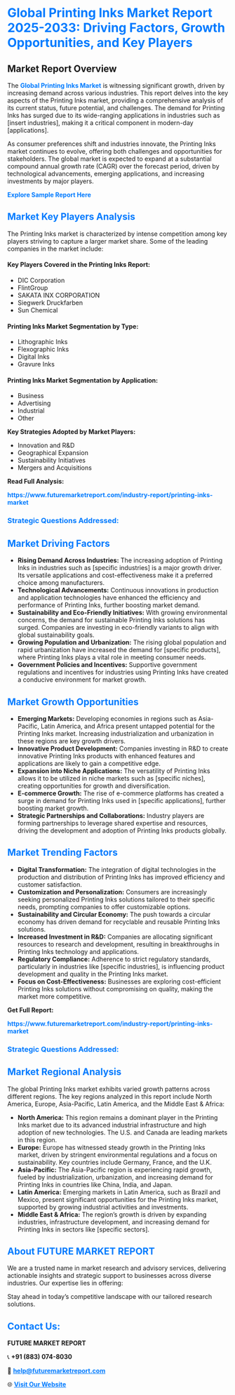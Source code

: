 <h1 style="color: #007BFF;">Global Printing Inks Market Report 2025-2033: Driving Factors, Growth Opportunities, and Key Players</h1>

<section id="overview">
<h2>Market Report Overview</h2>
<p>The <a href="https://www.futuremarketreport.com/industry-report/printing-inks-market" style="color: #007BFF; text-decoration: none;"><strong>Global Printing Inks Market</strong></a> is witnessing significant growth, driven by increasing demand across various industries. This report delves into the key aspects of the Printing Inks market, providing a comprehensive analysis of its current status, future potential, and challenges. The demand for Printing Inks has surged due to its wide-ranging applications in industries such as [insert industries], making it a critical component in modern-day [applications].</p>
<p>As consumer preferences shift and industries innovate, the Printing Inks market continues to evolve, offering both challenges and opportunities for stakeholders. The global market is expected to expand at a substantial compound annual growth rate (CAGR) over the forecast period, driven by technological advancements, emerging applications, and increasing investments by major players.</p>
</section>

<section id="overview">
<p><a href="https://www.futuremarketreport.com/request-sample/reportId=51135" style="color: #007BFF; text-decoration: none;"><strong>Explore Sample Report Here</strong></a></p>
</section>

<section id="key-players">
<h2 style="color: #007BFF;">Market Key Players Analysis</h2>
<p>The Printing Inks market is characterized by intense competition among key players striving to capture a larger market share. Some of the leading companies in the market include:</p>
<h4>Key Players Covered in the Printing Inks Report:</h4>
<ul><li>DIC Corporation</li><li>FlintGroup</li><li>SAKATA INX CORPORATION</li><li>Siegwerk Druckfarben</li><li>Sun Chemical</li></ul>
<h4>Printing Inks Market Segmentation by Type:</h4>
<ul><li>Lithographic Inks</li><li>Flexographic Inks</li><li>Digital Inks</li><li>Gravure Inks</li></ul>

<h4>Printing Inks Market Segmentation by Application:</h4>
<ul><li>Business</li><li>Advertising</li><li>Industrial</li><li>Other</li></ul>
<p><strong>Key Strategies Adopted by Market Players:</strong></p>
<ul>
<li>Innovation and R&D</li>
<li>Geographical Expansion</li>
<li>Sustainability Initiatives</li>
<li>Mergers and Acquisitions</li>
</ul>
</section>

<section>
<p><strong>Read Full Analysis: </strong></p><a href="https://www.futuremarketreport.com/industry-report/printing-inks-market" style="color: #007BFF; text-decoration: none;"><strong>https://www.futuremarketreport.com/industry-report/printing-inks-market</strong></a>
<h3 style="color: #007BFF;">Strategic Questions Addressed:</h3>
</section>

<section id="driving-factors">
<h2 style="color: #007BFF;">Market Driving Factors</h2>
<ul>
<li><strong>Rising Demand Across Industries:</strong> The increasing adoption of Printing Inks in industries such as [specific industries] is a major growth driver. Its versatile applications and cost-effectiveness make it a preferred choice among manufacturers.</li>
<li><strong>Technological Advancements:</strong> Continuous innovations in production and application technologies have enhanced the efficiency and performance of Printing Inks, further boosting market demand.</li>
<li><strong>Sustainability and Eco-Friendly Initiatives:</strong> With growing environmental concerns, the demand for sustainable Printing Inks solutions has surged. Companies are investing in eco-friendly variants to align with global sustainability goals.</li>
<li><strong>Growing Population and Urbanization:</strong> The rising global population and rapid urbanization have increased the demand for [specific products], where Printing Inks plays a vital role in meeting consumer needs.</li>
<li><strong>Government Policies and Incentives:</strong> Supportive government regulations and incentives for industries using Printing Inks have created a conducive environment for market growth.</li>
</ul>
</section>

<section id="growth-opportunities">
<h2 style="color: #007BFF;">Market Growth Opportunities</h2>
<ul>
<li><strong>Emerging Markets:</strong> Developing economies in regions such as Asia-Pacific, Latin America, and Africa present untapped potential for the Printing Inks market. Increasing industrialization and urbanization in these regions are key growth drivers.</li>
<li><strong>Innovative Product Development:</strong> Companies investing in R&D to create innovative Printing Inks products with enhanced features and applications are likely to gain a competitive edge.</li>
<li><strong>Expansion into Niche Applications:</strong> The versatility of Printing Inks allows it to be utilized in niche markets such as [specific niches], creating opportunities for growth and diversification.</li>
<li><strong>E-commerce Growth:</strong> The rise of e-commerce platforms has created a surge in demand for Printing Inks used in [specific applications], further boosting market growth.</li>
<li><strong>Strategic Partnerships and Collaborations:</strong> Industry players are forming partnerships to leverage shared expertise and resources, driving the development and adoption of Printing Inks products globally.</li>
</ul>
</section>

<section id="trending-factors">
<h2 style="color: #007BFF;">Market Trending Factors</h2>
<ul>
<li><strong>Digital Transformation:</strong> The integration of digital technologies in the production and distribution of Printing Inks has improved efficiency and customer satisfaction.</li>
<li><strong>Customization and Personalization:</strong> Consumers are increasingly seeking personalized Printing Inks solutions tailored to their specific needs, prompting companies to offer customizable options.</li>
<li><strong>Sustainability and Circular Economy:</strong> The push towards a circular economy has driven demand for recyclable and reusable Printing Inks solutions.</li>
<li><strong>Increased Investment in R&D:</strong> Companies are allocating significant resources to research and development, resulting in breakthroughs in Printing Inks technology and applications.</li>
<li><strong>Regulatory Compliance:</strong> Adherence to strict regulatory standards, particularly in industries like [specific industries], is influencing product development and quality in the Printing Inks market.</li>
<li><strong>Focus on Cost-Effectiveness:</strong> Businesses are exploring cost-efficient Printing Inks solutions without compromising on quality, making the market more competitive.</li>
</ul>
</section>

<section>
<p><strong>Get Full Report: </strong></p><a href="https://www.futuremarketreport.com/industry-report/printing-inks-market" style="color: #007BFF; text-decoration: none;"><strong>https://www.futuremarketreport.com/industry-report/printing-inks-market</strong></a>
<h3 style="color: #007BFF;">Strategic Questions Addressed:</h3>
</section>


<section id="regional-analysis">
<h2 style="color: #007BFF;">Market Regional Analysis</h2>
<p>The global Printing Inks market exhibits varied growth patterns across different regions. The key regions analyzed in this report include North America, Europe, Asia-Pacific, Latin America, and the Middle East & Africa:</p>
<ul>
<li><strong>North America:</strong> This region remains a dominant player in the Printing Inks market due to its advanced industrial infrastructure and high adoption of new technologies. The U.S. and Canada are leading markets in this region.</li>
<li><strong>Europe:</strong> Europe has witnessed steady growth in the Printing Inks market, driven by stringent environmental regulations and a focus on sustainability. Key countries include Germany, France, and the U.K.</li>
<li><strong>Asia-Pacific:</strong> The Asia-Pacific region is experiencing rapid growth, fueled by industrialization, urbanization, and increasing demand for Printing Inks in countries like China, India, and Japan.</li>
<li><strong>Latin America:</strong> Emerging markets in Latin America, such as Brazil and Mexico, present significant opportunities for the Printing Inks market, supported by growing industrial activities and investments.</li>
<li><strong>Middle East & Africa:</strong> The region’s growth is driven by expanding industries, infrastructure development, and increasing demand for Printing Inks in sectors like [specific sectors].</li>
</ul>
</section>

<footer>
<h2 style="color: #007BFF;">About FUTURE MARKET REPORT</h2>
<p>We are a trusted name in market research and advisory services, delivering actionable insights and strategic support to businesses across diverse industries. Our expertise lies in offering:</p>

<p>Stay ahead in today’s competitive landscape with our tailored research solutions.</p>

<h2 style="color: #007BFF;">Contact Us:</h2>
<p><strong>FUTURE MARKET REPORT</strong></p>
<p>📞 <strong>+91 (883) 074-8030</strong></p>
<p>📧 <strong><a href="mailto:help@futuremarketreport.com" style="color: #007BFF;">help@futuremarketreport.com</a></strong></p>
<p>🌐 <strong><a href="https://www.futuremarketreport.com/" style="color: #007BFF;">Visit Our Website</a></strong></p>
</footer>